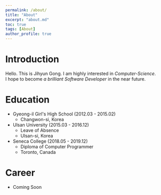 ```yaml
---
permalink: /about/
title: "About"
excerpt: "about.md"
toc: true
tags: [About]
author_profile: true
---
```


# Introduction
  Hello. This is Jihyun Gong. I am highly interested in *Computer-Science*.   
  I hope to become *a brilliant Software Developer* in the near future. 


# Education
- Gyeong-il Girl's High School (2012.03 - 2015.02)
  - Changwon-si, Korea
- Ulsan University (2015.03 - 2016.12)
  - Leave of Absence
  - Ulsan-si, Korea
- Seneca College (2018.05 - 2019.12)
  - Diploma of Computer Programmer
  - Toronto, Canada


# Career
- Coming Soon
